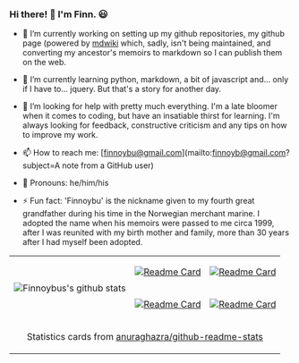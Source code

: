 ### Hi there! 👋  I'm Finn. 😃

<!--
**finnoybu/finnoybu** is a ✨ _special_ ✨ repository because its `README.md` (this file) appears on your GitHub profile.

Here are some ideas to get you started:

- 🔭 I’m currently working ...
- 🌱 I’m currently learning ...
- 👯 I’m looking to collaborate on ...
- 🤔 I’m looking for help with ...
- 💬 Ask me about ...
- 📫 How to reach me: ...
- 😃 Pronouns: ...
- ⚡ Fun fact: ...
-->

- 🔭 I’m currently working on setting up my github repositories, my github page (powered by [mdwiki](mdwiki.info) which, sadly, isn't being maintained, and converting my ancestor's memoirs to markdown so I can publish them on the web.

- 🌱 I’m currently learning python, markdown, a bit of javascript and... only if I have to... jquery.  But that's a story for another day.

- 🤔 I’m looking for help with pretty much everything.  I'm a late bloomer when it comes to coding, but have an insatiable thirst for learning.  I'm always looking for feedback, constructive criticism and any tips on how to improve my work.

- 📫 How to reach me: [finnoybu@gmail.com](mailto:finnoyb@gmail.com?subject=A note from a GitHub user)

- 👴 Pronouns: he/him/his

- ⚡ Fun fact: 'Finnoybu' is the nickname given to my fourth great grandfather during his time in the Norwegian merchant marine.  I adopted the name when his memoirs were passed to me circa 1999, after I was reunited with my birth mother and family, more than 30 years after I had myself been adopted.

<table><tr><td rowspan="2">

![Finnoybus's github stats](https://github-readme-stats.vercel.app/api?username=finnoybu&include_all_commits=true&show_icons=true&line_height=36)

</td><td>

[![Readme Card](https://github-readme-stats.vercel.app/api/pin/?username=finnoybu&repo=finnoybu)](https://github.com/finnoybu/finnoybu)

</td><td>

[![Readme Card](https://github-readme-stats.vercel.app/api/pin/?username=finnoybu&repo=finnoybu.github.io)](https://github.com/finnoybu/finnoybu.github.io)

</td></tr><tr><td>

[![Readme Card](https://github-readme-stats.vercel.app/api/pin/?username=finnoybu&repo=memoirs)](https://github.com/finnoybu/memoirs)

</td><td>

[![Readme Card](https://github-readme-stats.vercel.app/api/pin/?username=finnoybu&repo=dfir)](https://github.com/finnoybu/dfir)

</td></tr><tr><td colspan="3" align="center">

Statistics cards from [anuraghazra/github-readme-stats](https://github.com/anuraghazra/github-readme-stats)

</td></tr></table>